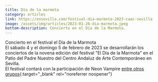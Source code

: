 ```yaml
---
title: Día de la marmota
category: articles
link: https://onsevilla.com/festival-dia-marmota-2023-caac-sevilla
image: /assets/img/articles/2023-01-26-dia-marmota.jpeg
bottom-description: Concierto en el Día de la Marmota.
---
```

Concierto en el festival el Día de la Marmota
<br>
El sábado 4 y el domingo 5 de febrero de 2023 se desarrollarán los conciertos de la novena edición del festival "El Día de la Marmota" en el Patio del Padre Nuestro del Centro Andaluz de Arte Contemporáneo en Sevilla.
<br>
El festival contará con la participación de Neon Vampire [entre otros grupos](https://onsevilla.com/festival-dia-marmota-2023-caac-sevilla){:target="_blank" rel="noreferrer noopener"}